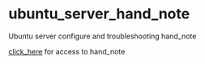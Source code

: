 # ubuntu_server_hand_note
Ubuntu server configure and troubleshooting hand_note

 [click_here](note.md) for access to hand_note

